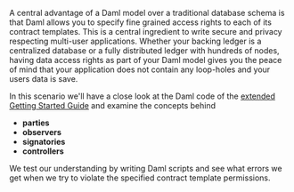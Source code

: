 A central advantage of a Daml model over a traditional database schema is that Daml allows you to
specify fine grained access rights to each of its contract templates. This is a central ingredient
to write secure and privacy respecting multi-user applications. Whether your backing ledger is a
centralized database or a fully distributed ledger with hundreds of nodes, having data access rights
as part of your Daml model gives you the peace of mind that your application does not contain any
loop-holes and your users data is save.

In this scenario we'll have a close look at the Daml code of the [extended Getting Started
Guide](https://daml.com/interactive-tutorials/getting-started/your-first-feature) and examine the concepts behind

- **parties**
- **observers**
- **signatories**
- **controllers**

We test our understanding by writing Daml scripts and see what errors we get when we try to
violate the specified contract template permissions.
